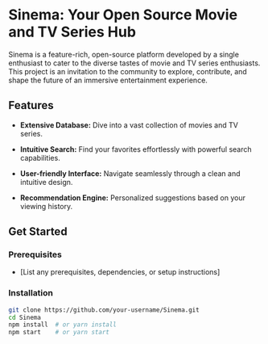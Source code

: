 # Sinema: Your Open Source Movie and TV Series Hub

Sinema is a feature-rich, open-source platform developed by a single enthusiast to cater to the diverse tastes of movie and TV series enthusiasts. This project is an invitation to the community to explore, contribute, and shape the future of an immersive entertainment experience.

## Features

- **Extensive Database:** Dive into a vast collection of movies and TV series.
  
- **Intuitive Search:** Find your favorites effortlessly with powerful search capabilities.
  
- **User-friendly Interface:** Navigate seamlessly through a clean and intuitive design.

- **Recommendation Engine:** Personalized suggestions based on your viewing history.

## Get Started

### Prerequisites

- [List any prerequisites, dependencies, or setup instructions]

### Installation

```bash
git clone https://github.com/your-username/Sinema.git
cd Sinema
npm install  # or yarn install
npm start    # or yarn start
